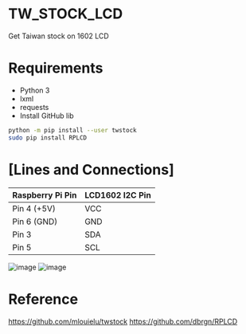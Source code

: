 # TW_STOCK_LCD
Get Taiwan stock on 1602 LCD

# Requirements
- Python 3
- lxml
- requests
- Install GitHub lib
```bash
python -m pip install --user twstock
sudo pip install RPLCD
```

# [Lines and Connections]

| Raspberry Pi Pin | LCD1602 I2C Pin |
|------------------|------------------|
| Pin 4 (+5V)      | VCC              |
| Pin 6 (GND)      | GND              |
| Pin 3            | SDA              |
| Pin 5            | SCL              |

![image](https://github.com/dong881/TW_STOCK_LCD/assets/52557611/de4a6b98-cde0-4732-8c53-d63c415c0bf7)
![image](https://github.com/dong881/TW_STOCK_LCD/assets/52557611/349ef730-69e6-4928-8d00-4238b0307019)

# Reference
https://github.com/mlouielu/twstock
https://github.com/dbrgn/RPLCD
